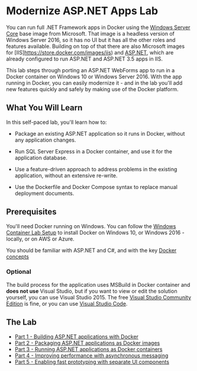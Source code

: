 
# Modernize ASP.NET Apps Lab

You can run full .NET Framework apps in Docker using the [Windows Server Core](https://store.docker.com/images/windowsservercore) base image from Microsoft. That image is a headless version of Windows Server 2016, so it has no UI but it has all the other roles and features available. Building on top of that there are also Microsoft images for [IIS]https://store.docker.com/images/iis) and [ASP.NET](https://store.docker.com/images/aspnet), which are already configured to run ASP.NET and ASP.NET 3.5 apps in IIS.

This lab steps through porting an ASP.NET WebForms app to run in a Docker container on Windows 10 or Windows Server 2016. With the app running in Docker, you can easily modernize it - and in the lab you'll add new features quickly and safely by making use of the Docker platform.

## What You Will Learn

In this self-paced lab, you'll learn how to:

- Package an existing ASP.NET application so it runs in Docker, without any application changes.

- Run SQL Server Express in a Docker container, and use it for the application database.

- Use a feature-driven approach to address problems in the existing application, without an extensive re-write.

- Use the Dockerfile and Docker Compose syntax to replace manual deployment documents.

## Prerequisites

You'll need Docker running on Windows. You can follow the [Windows Container Lab Setup](https://github.com/docker/labs/blob/master/windows/windows-containers/Setup.md) to install Docker on Windows 10, or Windows 2016 - locally, or on AWS or Azure.

You should be familiar with ASP.NET and C#, and with the key [Docker concepts](https://docs.docker.com/engine/understanding-docker/)

### Optional

The build process for the application uses MSBuild in Docker container and **does not use** Visual Studio, but if you want to view or edit the solution yourself, you can use Visual Studio 2015. The free [Visual Studio Community Edition](https://www.visualstudio.com/vs/community/) is fine, or you can use [Visual Studio Code](http://code.visualstudio.com/).

## The Lab

- [Part 1 - Building ASP.NET applications with Docker](part-1.md)
- [Part 2 - Packaging ASP.NET applications as Docker images](part-2.md)
- [Part 3 - Running ASP.NET applications as Docker containers](part-3.md)
- [Part 4 - Improving performance with asynchronous messaging](part-4.md)
- [Part 5 - Enabling fast prototyping with separate UI components](part-5.md)
